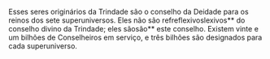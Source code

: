 ﻿Esses seres originários da Trindade são o conselho da Deidade para os reinos dos sete superuniversos. Eles não são refreflexivoslexivos** do conselho divino da Trindade; eles sãosão** este conselho. Existem vinte e um bilhões de Conselheiros em serviço, e três bilhões são designados para cada superuniverso.